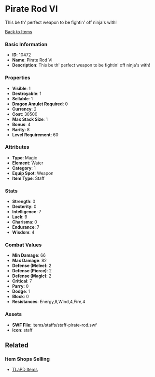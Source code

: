 # Pirate Rod VI

This be th' perfect weapon to be fightin' off ninja's with! 

[Back to Items](../items.md)

### Basic Information

- **ID**: 10472
- **Name**: Pirate Rod VI
- **Description**: This be th&#039; perfect weapon to be fightin&#039; off ninja&#039;s with! 

### Properties

- **Visible**: 1
- **Destroyable**: 1
- **Sellable**: 1
- **Dragon Amulet Required**: 0
- **Currency**: 2
- **Cost**: 30500
- **Max Stack Size**: 1
- **Bonus**: 4
- **Rarity**: 8
- **Level Requirement**: 60

### Attributes

- **Type**: Magic
- **Element**: Water
- **Category**: 1
- **Equip Spot**: Weapon
- **Item Type**: Staff

### Stats

- **Strength**: 0
- **Dexterity**: 0
- **Intelligence**: 7
- **Luck**: 9
- **Charisma**: 0
- **Endurance**: 7
- **Wisdom**: 4

### Combat Values

- **Min Damage**: 66
- **Max Damage**: 82
- **Defense (Melee)**: 2
- **Defense (Pierce)**: 2
- **Defense (Magic)**: 2
- **Critical**: 7
- **Parry**: 0
- **Dodge**: 1
- **Block**: 0
- **Resistances**: Energy,8,Wind,4,Fire,4

### Assets

- **SWF File**: items/staffs/staff-pirate-rod.swf
- **Icon**: staff

## Related

### Item Shops Selling

- [TLaPD Items](../item-shops/275-tlapd-items.md)

